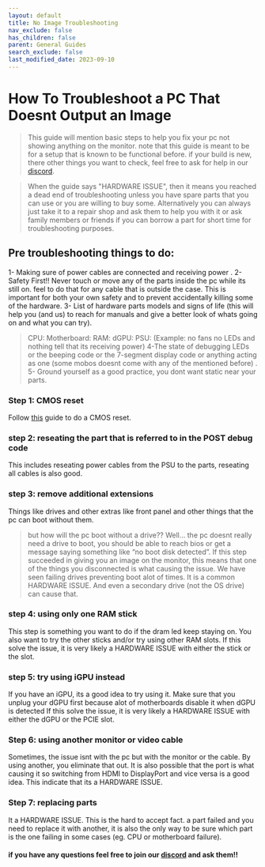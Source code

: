 ```yaml
---
layout: default
title: No Image Troubleshooting
nav_exclude: false
has_children: false
parent: General Guides
search_exclude: false
last_modified_date: 2023-09-10
---
```


# How To Troubleshoot a PC That Doesnt Output an Image

> This guide will mention basic steps to help you fix your pc not showing anything on the monitor. note that this guide is meant to be for a setup that is known to be functional before. if your build is new, there other things you want to check, feel free to ask for help in our [discord](/discord).
 
> When the guide says "HARDWARE ISSUE", then it means you reached a dead end of troubleshooting unless you have spare parts that you can use or you are willing to buy some. Alternatively you can always just take it to a repair shop and ask them to help you with it or ask family members or friends if you can borrow a part for short time for troubleshooting purposes.

## Pre troubleshooting things to do:
1- Making sure of power cables are connected and receiving power .
2- Safety First!! Never touch or move any of the parts inside the pc while its still on. feel to do that for any cable that is outside the case. This is important for both your own safety and to prevent accidentally killing some of the hardware.
3- List of hardware parts models and signs of life (this will help you (and us) to reach for manuals and give a better look of whats going on and what you can try).
> CPU:
 Motherboard:
 RAM:
 dGPU:
 PSU:
 (Example: no fans no LEDs and nothing tell that its receiving power)
4-The state of debugging LEDs or the beeping code or the 7-segment display code or anything acting as one (some mobos doesnt come with any of the mentioned before) .
5- Ground yourself as a good practice, you dont want static near your parts. 

### Step 1: CMOS reset
Follow [this](/docs/factoids/cmos) guide to do a CMOS reset.

### step 2: reseating the part that is referred to in the POST debug code
This includes reseating power cables from the PSU to the parts, reseating all cables is also good. 

### step 3: remove additional extensions
Things like drives and other extras like front panel and other things that the pc can boot without them.
> but how will the pc boot without a drive??
Well… the pc doesnt really need a drive to boot, you should be able to reach bios or get a message saying something like “no boot disk detected”.
If this step succeeded in giving you an image on the monitor, this means that one of the things you disconnected is what causing the issue. We have seen failing drives preventing boot alot of times. It is a common HARDWARE ISSUE. And even a secondary drive (not the OS drive) can cause that.

### step 4: using only one RAM stick
This step is something you want to do if the dram led keep staying on.
You also want to try the other sticks and/or try using other RAM slots.
If this solve the issue, it is very likely a HARDWARE ISSUE with either the stick or the slot. 

### step 5: try using iGPU instead
If you have an iGPU, its a good idea to try using it. Make sure that you unplug your dGPU first because alot of motherboards disable it when dGPU is detected
If this solve the issue, it is very likely a HARDWARE ISSUE with either the dGPU or the PCIE slot.

### Step 6: using another monitor or video cable
Sometimes, the issue isnt with the pc but with the monitor or the cable. By using another, you eliminate that out. It is also possible that the port is what causing it so switching from HDMI to DisplayPort and vice versa is a good idea.
This indicate that its a HARDWARE ISSUE.

### Step 7: replacing parts
It a HARDWARE ISSUE. This is the hard to accept fact. a part failed and you need to replace it with another, it is also the only way to be sure which part is the one failing in some cases (eg. CPU or motherboard failure). 

#### if you have any questions feel free to join our [discord](/discord) and ask them!!

